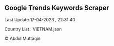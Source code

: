 

## Google Trends Keywords Scraper 
 
Last Update 17-04-2023 , 22:31:40

Country List :
VIETNAM.json



© Abdul Muttaqin 
